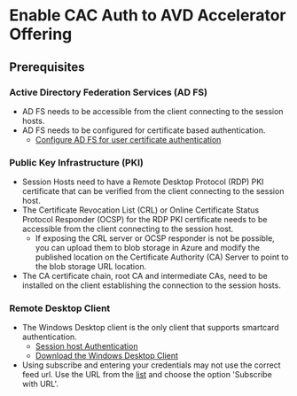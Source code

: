# Enable CAC Auth to AVD Accelerator Offering

## Prerequisites

### Active Directory Federation Services (AD FS)

- AD FS needs to be accessible from the client connecting to the session hosts.
- AD FS needs to be configured for certificate based authentication.
  - [Configure AD FS for user certificate authentication](https://docs.microsoft.com/windows-server/identity/ad-fs/operations/configure-user-certificate-authentication)

### Public Key Infrastructure (PKI)

- Session Hosts need to have a Remote Desktop Protocol (RDP) PKI certificate that can be verified from the client connecting to the session host.
- The Certificate Revocation List (CRL) or Online Certificate Status Protocol Responder (OCSP) for the RDP PKI certificate needs to be accessible from the client connecting to the session host.
  - If exposing the CRL server or OCSP responder is not be possible, you can upload them to blob storage in Azure and modify the published location on the Certificate Authority (CA) Server to point to the blob storage URL location.
- The CA certificate chain, root CA and intermediate CAs, need to be installed on the client establishing the connection to the session hosts.

### Remote Desktop Client

- The Windows Desktop client is the only client that supports smartcard authentication.
  - [Session host Authentication](https://docs.microsoft.com/windows-server/identity/ad-fs/operations/configure-user-certificate-authentication)
  - [Download the Windows Desktop Client](https://docs.microsoft.com/windows-server/identity/ad-fs/operations/configure-user-certificate-authentication)
- Using subscribe and entering your credentials may not use the correct feed url. Use the URL from the [list](https://docs.microsoft.com/windows-server/identity/ad-fs/operations/configure-user-certificate-authentication) and choose the option 'Subscribe with URL'.
